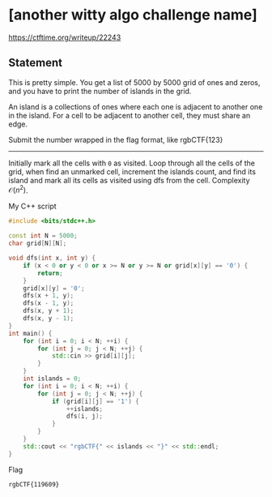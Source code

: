 # [another witty algo challenge name]

<https://ctftime.org/writeup/22243>

## Statement

This is pretty simple. You get a list of 5000 by 5000 grid of ones and zeros, and you have to print the number of islands in the grid.

An island is a collections of ones where each one is adjacent to another one in the island. For a cell to be adjacent to another cell, they must share an edge.

Submit the number wrapped in the flag format, like rgbCTF{123}

---

Initially mark all the cells with `0` as visited.
Loop through all the cells of the grid, when find an unmarked cell, increment the islands count, and find its island and mark all its cells as visited using dfs from the cell. Complexity $\mathcal{O}(n^2)$.  

My C++ script

```cpp
#include <bits/stdc++.h>

const int N = 5000;
char grid[N][N];

void dfs(int x, int y) {
    if (x < 0 or y < 0 or x >= N or y >= N or grid[x][y] == '0') {
        return;
    }
    grid[x][y] = '0';
    dfs(x + 1, y);
    dfs(x - 1, y);
    dfs(x, y + 1);
    dfs(x, y - 1);
}
int main() {
    for (int i = 0; i < N; ++i) {
        for (int j = 0; j < N; ++j) {
            std::cin >> grid[i][j];
        }
    }
    int islands = 0;
    for (int i = 0; i < N; ++i) {
        for (int j = 0; j < N; ++j) {
            if (grid[i][j] == '1') {
                ++islands;
                dfs(i, j);
            }
        }
    }
    std::cout << "rgbCTF{" << islands << "}" << std::endl;
}
```

Flag

```txt
rgbCTF{119609}
```

